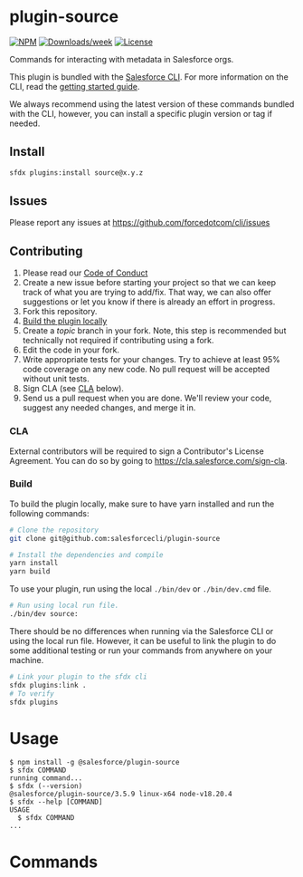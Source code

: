 # plugin-source

[![NPM](https://img.shields.io/npm/v/@salesforce/plugin-source.svg?label=@salesforce/plugin-source)](https://www.npmjs.com/package/@salesforce/plugin-source) [![Downloads/week](https://img.shields.io/npm/dw/@salesforce/plugin-source.svg)](https://npmjs.org/package/@salesforce/plugin-source) [![License](https://img.shields.io/badge/License-BSD%203--Clause-brightgreen.svg)](https://raw.githubusercontent.com/salesforcecli/plugin-source/main/LICENSE.txt)

Commands for interacting with metadata in Salesforce orgs.

This plugin is bundled with the [Salesforce CLI](https://developer.salesforce.com/tools/sfdxcli). For more information on the CLI, read the [getting started guide](https://developer.salesforce.com/docs/atlas.en-us.sfdx_setup.meta/sfdx_setup/sfdx_setup_intro.htm).

We always recommend using the latest version of these commands bundled with the CLI, however, you can install a specific plugin version or tag if needed.

## Install

```bash
sfdx plugins:install source@x.y.z
```

## Issues

Please report any issues at <https://github.com/forcedotcom/cli/issues>

## Contributing

1. Please read our [Code of Conduct](CODE_OF_CONDUCT.md)
2. Create a new issue before starting your project so that we can keep track of
   what you are trying to add/fix. That way, we can also offer suggestions or
   let you know if there is already an effort in progress.
3. Fork this repository.
4. [Build the plugin locally](#build)
5. Create a _topic_ branch in your fork. Note, this step is recommended but technically not required if contributing using a fork.
6. Edit the code in your fork.
7. Write appropriate tests for your changes. Try to achieve at least 95% code coverage on any new code. No pull request will be accepted without unit tests.
8. Sign CLA (see [CLA](#cla) below).
9. Send us a pull request when you are done. We'll review your code, suggest any needed changes, and merge it in.

### CLA

External contributors will be required to sign a Contributor's License
Agreement. You can do so by going to <https://cla.salesforce.com/sign-cla>.

### Build

To build the plugin locally, make sure to have yarn installed and run the following commands:

```bash
# Clone the repository
git clone git@github.com:salesforcecli/plugin-source

# Install the dependencies and compile
yarn install
yarn build
```

To use your plugin, run using the local `./bin/dev` or `./bin/dev.cmd` file.

```bash
# Run using local run file.
./bin/dev source:
```

There should be no differences when running via the Salesforce CLI or using the local run file. However, it can be useful to link the plugin to do some additional testing or run your commands from anywhere on your machine.

```bash
# Link your plugin to the sfdx cli
sfdx plugins:link .
# To verify
sfdx plugins
```

# Usage

<!-- usage -->

```sh-session
$ npm install -g @salesforce/plugin-source
$ sfdx COMMAND
running command...
$ sfdx (--version)
@salesforce/plugin-source/3.5.9 linux-x64 node-v18.20.4
$ sfdx --help [COMMAND]
USAGE
  $ sfdx COMMAND
...
```

<!-- usagestop -->

# Commands

<!-- commands -->

<!-- commandsstop -->
